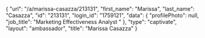 {
    "url": "\/a\/marissa-casazza\/213131",
    "first_name": "Marissa",
    "last_name": "Casazza",
    "id": "213131",
    "login_id": "1759121",
    "data": {
        "profilePhoto": null,
        "job_title": "Marketing Effectiveness Analyst "
    },
    "type": "captivate",
    "layout": "ambassador",
    "title": "Marissa Casazza"
}